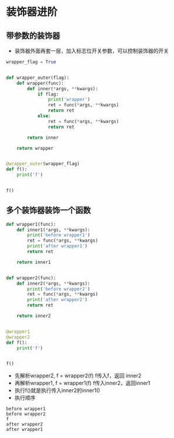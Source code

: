 # 装饰器进阶

## 带参数的装饰器

- 装饰器外面再套一层，加入标志位开关参数，可以控制装饰器的开关

```python
wrapper_flag = True


def wrapper_outer(flag):
    def wrapper(func):
        def inner(*args, **kwargs):
            if flag:
                print('wrapper')
                ret = func(*args, **kwargs)
                return ret
            else:
                ret = func(*args, **kwargs)
                return ret

        return inner

    return wrapper


@wrapper_outer(wrapper_flag)
def f():
    print('f')


f()

```
## 多个装饰器装饰一个函数

```python
def wrapper1(func):
    def inner1(*args, **kwargs):
        print('before wrapper1')
        ret = func(*args, **kwargs)
        print('after wrapper1')
        return ret

    return inner1


def wrapper2(func):
    def inner2(*args, **kwargs):
        print('before wrapper2')
        ret = func(*args, **kwargs)
        print('after wrapper2')
        return ret

    return inner2


@wrapper1
@wrapper2
def f():
    print('f')


f()

```

- 先解析wrapper2, f = wrapper2(f) f传入f，返回 inner2
- 再解析wrapper1, f = wrapper1(f) f传入inner2，返回inner1
- 执行f()就是执行传入inner2的inner1()
- 执行顺序

```
before wrapper1
before wrapper2
f
after wrapper2
after wrapper1
```
